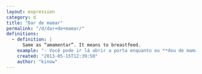 ```yaml
---
layout: expression
category: d
title: "Dar de mamar"
permalink: "/d/dar+de+mamar/"
definitions:
  - definition: |
      Same as “amamentar”. It means to breastfeed.
    example: "- Você pode ir lá abrir a porta enquanto eu **dou de mamar** pro Nuno?"
    created: "2013-05-15T12:39:50"
    author: "kinow"
---
```

